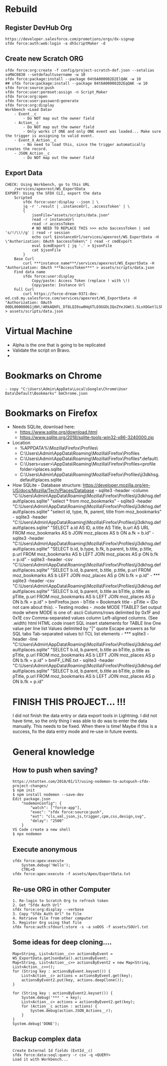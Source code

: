 # Rebuild
## Register DevHub Org
```
https://developer.salesforce.com/promotions/orgs/dx-signup
sfdx force:auth:web:login -a dhScriptMaker -d
```
## Create new Scratch ORG
```
sfdx force:org:create -f config/project-scratch-def.json --setalias soMAC0830 --setdefaultusername -w 10
sfdx force:package:install --package 04t6A000002D2ElQAK -w 10
## sfdx force:package:install --package 04t6A000002D2EqQAK -w 10
sfdx force:source:push
sfdx force:user:permset:assign -n Script_Maker
sfdx force:org:open
sfdx force:user:password:generate
sfdx force:org:display
Workbench <Load Data>
    - Event__c
        - Do NOT map out the owner field
    - Action__c
        - Do NOT map out the owner field
        - Only works if ONE and only ONE event was loaded... Make sure the trigger is assigning to valid event.
    - Event_X_Action__c
        - No need to load this, since the trigger automatically creates the record.
    - JSON_Action__c
        - Do NOT map out the owner field
```
## Export Data
```
CHECK: Using Workbench, go to this URL
    /services/apexrest/WS_ExportData
EXPORT: Using the SFDX CLI, export the data
    Scripted
        sfdx force:user:display --json | \
        jq -r '.result | .instanceUrl, .accessToken' | \
        {
            jsonFile="assets/scripts/data.json"
            read -r instanceUrl
            read -r accessToken
            # NO NEED TO REPLACE THIS >>> echo $accessToken | sed 's/!/\\!/g' | read -r session
            echo curl $instanceUrl/services/apexrest/WS_ExportData -H \"Authorization: OAuth $accessToken\" | read -r cmdExport
            eval $cmdExport | jq '.' > $jsonFile
            cat $jsonFile 
        }
    Base Curl
        curl ***instance_name***/services/apexrest/WS_ExportData -H "Authorization: OAuth ***AccessToken***" > assets/scripts/data.json
    Find data name
        sfdx force:user:display
            Copy/paste: Access Token (replace ! with \!)
            Copy/paste: Instance Url
    Full Curl
        curl https://force-dream-9371-dev-ed.cs8.my.salesforce.com/services/apexrest/WS_ExportData -H "Authorization: OAuth 00DL00000061j0H\!ARkAQHFL_Df8LQI0sw0HqXTLEOGGDLIQoZYeJGWt1.5LxXOGetlLShTL.bJRVS5L42VybMQbTBZVVygvJ.R5xtv9Xt9gYOKY" > assets/scripts/data.json
```

# Virtual Machine
- Alpha is the one that is going to be replicated
- Validate the script on Bravo.
- 

# Bookmarks on Chrome
    - copy "C:\Users\Admin\AppData\Local\Google\Chrome\User Data\Default\Bookmarks" bmChrome.json
# Bookmarks on Firefox
- Needs SQLite, download here:
    - https://www.sqlite.org/download.html
    - https://www.sqlite.org/2018/sqlite-tools-win32-x86-3240000.zip
- Location
    - %APPDATA%\Mozilla\Firefox\Profiles\
    - C:\Users\Admin\AppData\Roaming\Mozilla\Firefox\Profiles
    - C:\Users\Admin\AppData\Roaming\Mozilla\Firefox\Profiles\*.default\
    - C:\Users\<user>\AppData\Roaming\Mozilla\Firefox\Profiles\<profile folder>\places.sqlite
    -  C:\Users\Admin\AppData\Roaming\Mozilla\Firefox\Profiles\ji3dkhsg.default\places.sqlite
- How
    SQLite
        - Database structure: https://developer.mozilla.org/en-US/docs/Mozilla/Tech/Places/Database
        - sqlite3 -header -column "C:\Users\Admin\AppData\Roaming\Mozilla\Firefox\Profiles\ji3dkhsg.default\places.sqlite" "select * from moz_bookmarks"
        - sqlite3 -header "C:\Users\Admin\AppData\Roaming\Mozilla\Firefox\Profiles\ji3dkhsg.default\places.sqlite" "select id, type, fk, parent, title from moz_bookmarks"
        - sqlite3 -header "C:\Users\Admin\AppData\Roaming\Mozilla\Firefox\Profiles\ji3dkhsg.default\places.sqlite" "SELECT a.id AS ID, a.title AS Title, b.url AS URL FROM moz_bookmarks AS b JOIN moz_places AS b ON a.fk = b.id"
        - sqlite3 -header "C:\Users\Admin\AppData\Roaming\Mozilla\Firefox\Profiles\ji3dkhsg.default\places.sqlite" "SELECT b.id, b.type, b.fk, b.parent, b.title, p.title, p.url FROM moz_bookmarks AS b LEFT JOIN moz_places AS p ON b.fk = p.id"
        - sqlite3 -header -csv "C:\Users\Admin\AppData\Roaming\Mozilla\Firefox\Profiles\ji3dkhsg.default\places.sqlite" "SELECT b.id, b.parent, b.title, p.title, p.url FROM moz_bookmarks AS b LEFT JOIN moz_places AS p ON b.fk = p.id"
        - *** sqlite3 -header -csv "C:\Users\Admin\AppData\Roaming\Mozilla\Firefox\Profiles\ji3dkhsg.default\places.sqlite" "SELECT b.id, b.parent, b.title as bTitle, p.title as pTitle, p.url FROM moz_bookmarks AS b LEFT JOIN moz_places AS p ON b.fk = p.id" > bmFirefox.json
            - bTitle = Bookmark title
            - pTitle = <HTML><HEAD><Title>....</Title></HEAD></HTML> (Do not care about this).
        - Testing modes
            - .mode MODE ?TABLE?     Set output mode where MODE is one of:
                         ascii    Columns/rows delimited by 0x1F and 0x1E
                         csv      Comma-separated values
                         column   Left-aligned columns.  (See .width)
                         html     HTML <table> code
                         insert   SQL insert statements for TABLE
                         line     One value per line
                         list     Values delimited by "|"
                         quote    Escape answers as for SQL
                         tabs     Tab-separated values
                         tcl      TCL list elements
            - *** sqlite3 -header -line "C:\Users\Admin\AppData\Roaming\Mozilla\Firefox\Profiles\ji3dkhsg.default\places.sqlite" "SELECT b.id, b.parent, b.title as bTitle, p.title as pTitle, p.url FROM moz_bookmarks AS b LEFT JOIN moz_places AS p ON b.fk = p.id" > bmFF_LINE.txt
            - sqlite3 -header "C:\Users\Admin\AppData\Roaming\Mozilla\Firefox\Profiles\ji3dkhsg.default\places.sqlite" "SELECT b.id, b.parent, b.title as bTitle, p.title as pTitle, p.url FROM moz_bookmarks AS b LEFT JOIN moz_places AS p ON b.fk = p.id"










# FINISH THIS PROJECT... !!!
I did not finish the data entry or data export tools in Lightning. I did not have time, so the only thing I was able to do was to enter the data manually. This needs to be fixed. When there is time! Maybe if this is a success, fix the data entry mode and re-use in future events.


# General knowledge
## How to push when saving?
```
https://ntotten.com/2018/01/17/using-nodemon-to-autopush-sfdx-project-changes/
$ npm init
$ npm install nodemon --save-dev
Edit package.json
    "nodemonConfig": {
        "watch": ["force-app"],
        "exec": "sfdx force:source:push",
        "ext": "cls,xml,json,js,trigger,cpm,css,design,svg",
        "delay": "2500"
    }
VS Code create a new shell
$ npx nodemon
```
## Execute anonymous
```
sfdx force:apex:execute
    System.debug('Hello');
    CTRL+D
sfdx force:apex:execute -f assets/Apex/ExportData.txt
```
## Re-use ORG in other Computer
```
1. Re-login to Scratch Org to refresh token
2. Get "Sfdx Auth Url"
sfdx force:org:display --verbose
3. Copy "Sfdx Auth Url" to file
4. Retrieve file from other computer
5. Register Org using that file
sfdx force:auth:sfdxurl:store -s -a soDOS -f assets/SOUrl.txt
```
## Some ideas for deep cloning....
```
Map<String, List<Action__c>> actionsByEvent = WS_ExportData.getJsonData().actionsByEvent;
Map<String, List<Action__c>> actionsByEvent2 = new Map<String, List<Action__c>>();
for (String key : actionsByEvent.keyset()) {
	List<Action__c> actions = actionsByEvent.get(key);
    actionsByEvent2.put(key, actions.deepClone());
}

for (String key : actionsByEvent2.keyset()) {
    System.debug('*** ' + key);
    List<Action__c> actions = actionsByEvent2.get(key);
    for (Action__c action : actions) {
	    System.debug(action.JSON_Actions__r);
    }
}
System.debug('DONE');
```
## Backup complex data
```
Create External Id fields (ExtId__c)
sfdx force:data:soql:query -r csv -q <QUERY>
Load it with Workbench...
```



